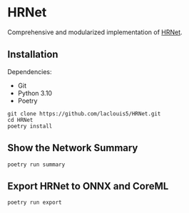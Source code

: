 # HRNet

Comprehensive and modularized implementation of [HRNet](https://arxiv.org/abs/1908.07919).

## Installation

Dependencies:

* Git
* Python 3.10
* Poetry

```shell
git clone https://github.com/laclouis5/HRNet.git
cd HRNet
poetry install
```

## Show the Network Summary

```shell
poetry run summary
```

## Export HRNet to ONNX and CoreML

```shell
poetry run export
```
